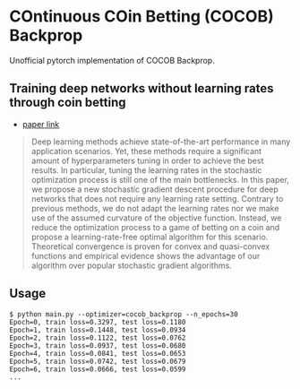 #  COntinuous COin Betting (COCOB) Backprop

Unofficial pytorch implementation of COCOB Backprop.

## Training deep networks without learning rates through coin betting
* [paper link](https://proceedings.neurips.cc/paper/2017/hash/7c82fab8c8f89124e2ce92984e04fb40-Abstract.html)

>Deep learning methods achieve state-of-the-art performance in many application
scenarios. Yet, these methods require a significant amount of hyperparameters
tuning in order to achieve the best results. In particular, tuning the learning rates
in the stochastic optimization process is still one of the main bottlenecks. In this
paper, we propose a new stochastic gradient descent procedure for deep networks
that does not require any learning rate setting. Contrary to previous methods, we
do not adapt the learning rates nor we make use of the assumed curvature of the
objective function. Instead, we reduce the optimization process to a game of betting
on a coin and propose a learning-rate-free optimal algorithm for this scenario.
Theoretical convergence is proven for convex and quasi-convex functions and
empirical evidence shows the advantage of our algorithm over popular stochastic
gradient algorithms.

## Usage

```
$ python main.py --optimizer=cocob_backprop --n_epochs=30
Epoch=0, train loss=0.3297, test loss=0.1180
Epoch=1, train loss=0.1448, test loss=0.0934
Epoch=2, train loss=0.1122, test loss=0.0762
Epoch=3, train loss=0.0937, test loss=0.0680
Epoch=4, train loss=0.0841, test loss=0.0653
Epoch=5, train loss=0.0742, test loss=0.0679
Epoch=6, train loss=0.0666, test loss=0.0599
...
```
